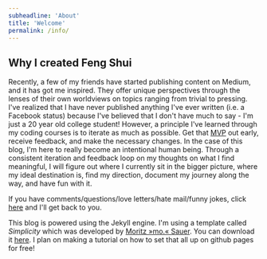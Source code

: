 ```yaml
---
subheadline: 'About'
title: 'Welcome'
permalink: /info/
---
```


## Why I created Feng Shui

Recently, a few of my friends have started publishing content on Medium, and it has got me inspired. They offer unique perspectives through the lenses of their own worldviews on topics ranging from trivial to pressing. I've realized that I have never published anything I've ever written (i.e. a Facebook status) because I've believed that I don't have much to say - I'm just a 20 year old college student! However, a principle I've learned through my coding courses is to iterate as much as possible. Get that [MVP][1] out early, receive feedback, and make the necessary changes. In the case of this blog, I'm here to really become an intentional human being. Through a consistent iteration and feedback loop on my thoughts on what I find meaningful, I will figure out where I currently sit in the bigger picture, where my ideal destination is, find my direction, document my journey along the way, and have fun with it.

If you have comments/questions/love letters/hate mail/funny jokes, click [here][2] and I'll get back to you.

<!--more-->


This blog is powered using the Jekyll engine. I'm using a template called *Simplicity* which was developed by [Moritz »mo.« Sauer][3]. You can download it [here][4]. I plan on making a tutorial on how to set that all up on github pages for free!

[1]: https://www.google.com/search?rlz=1C5CHFA_enUS689US689&ei=UAKaWo6SC-XHjwSsiquICQ&q=miminal+viable+product&oq=miminal+viable+product&gs_l=psy-ab.3..0i71k1l8.719189.719189.0.719329.1.1.0.0.0.0.0.0..0.0....0...1c.1.64.psy-ab..1.0.0....0.-6zAOPLQurI
[2]: /contact
[3]: http://moritz.sauer.io
[4]: https://github.com/Phlow/simplicity